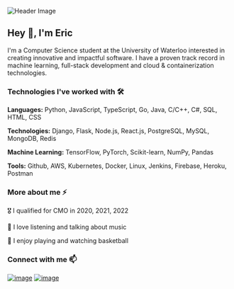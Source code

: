 ![Header Image](https://github.com/user-attachments/assets/8dddfa2e-8b84-4d9d-8be7-8732f9a7b167)

## Hey 👋, I'm Eric

I'm a Computer Science student at the University of Waterloo interested in creating innovative and impactful software. I have a proven track record in machine learning, full-stack development and cloud & containerization technologies.

### Technologies I've worked with 🛠
**Languages:** Python, JavaScript, TypeScript, Go, Java, C/C++, C#, SQL, HTML, CSS

**Technologies:** Django, Flask, Node.js, React.js, PostgreSQL, MySQL, MongoDB, Redis

**Machine Learning:** TensorFlow, PyTorch, Scikit-learn, NumPy, Pandas

**Tools:** Github, AWS, Kubernetes, Docker, Linux, Jenkins, Firebase, Heroku, Postman


### More about me ⚡
🎖 I qualified for CMO in 2020, 2021, 2022

🎵 I love listening and talking about music

🏀 I enjoy playing and watching basketball

### Connect with me 📫

[![image](https://img.shields.io/badge/LinkedIn-0077B5?style=for-the-badge&logo=linkedin&logoColor=white)](https://linkedin.com/in/EricZhang80)
[![image](https://img.shields.io/badge/e‑mail-D14836.svg?style=for-the-badge&logo=GMail&logoColor=white)](mailto:eric.zhang3@uwaterloo.ca)
